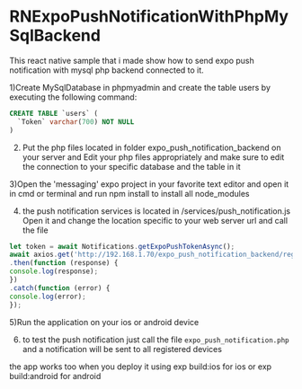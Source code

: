 # RNExpoPushNotificationWithPhpMySqlBackend
This react native sample that i made show how to send expo push notification with mysql php backend connected to it.

1)Create MySqlDatabase in phpmyadmin and create the table users by executing the following command:
```sql
CREATE TABLE `users` (
  `Token` varchar(700) NOT NULL
)
```

2) Put the php files located in folder expo_push_notification_backend on your server and Edit your php files appropriately and make sure to edit the connection to your specific database and the table in it

3)Open the 'messaging' expo project in your favorite text editor and open it in cmd or terminal and run npm install to install all node_modules

4) the push notification services is located in /services/push_notification.js
Open it and change the location specific to your web server url and call the file
```javascript
let token = await Notifications.getExpoPushTokenAsync();
await axios.get('http://192.168.1.70/expo_push_notification_backend/register_for_push_notification.php?token='+token)
.then(function (response) {
console.log(response);
})
.catch(function (error) {
console.log(error);
});
```

5)Run the application on your ios or android device

6) to test the push notification just call the file ```expo_push_notification.php``` and a notification will be sent to all registered devices

the app works too when you deploy it using exp build:ios for ios or exp build:android for android



